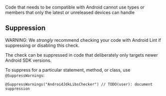 Code that needs to be compatible with Android cannot use types or members that
only the latest or unreleased devices can handle

## Suppression

WARNING: We *strongly* recommend checking your code with Android Lint if
suppressing or disabling this check.

The check can be suppressed in code that deliberately only targets newer Android
SDK versions.

To suppress for a particular statement, method, or class, use
`@SuppressWarnings`:

```
@SuppressWarnings("AndroidJdkLibsChecker") // TODO(user): document suppression
```
